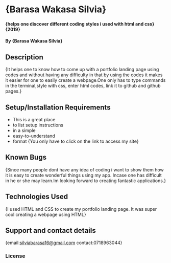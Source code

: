 # {Barasa Wakasa Silvia}
#### {helps one discover different coding styles i used with html and css} {2019}
#### By **{Barasa Wakasa Silvia}**
## Description
{It helps one to know how to come up with a portfolio landing page using codes and without having any difficulty in that by using the codes it makes it easier for one to easily create a webpage.One only has to type commands in the terminal,style with css, enter html codes, link it to github and github pages.}
## Setup/Installation Requirements
* This is a great place
* to list setup instructions
* in a simple
* easy-to-understand
* format
{You only have to click on the link to access my site}
## Known Bugs
{Since many people dont have any idea of coding i want to show them how it is easy to create wonderful things using my app. Incase one has difficult in he or she may learn.Im looking forward to creating fantastic applications.} 
## Technologies Used
{I used HTML and CSS to create my portfolio landing page. It was super cool creating a webpage using HTML}
## Support and contact details
{email:silviabarasa16@gmail.com contact:0718963044}
### License
  


